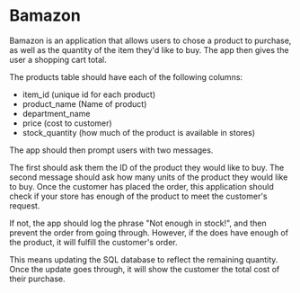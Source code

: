 # Bamazon
Bamazon is an application that allows users to chose a product to purchase, as well as the quantity of the item they'd like to buy. The app then gives the user a shopping cart total.

The products table should have each of the following columns:
* item_id (unique id for each product)
* product_name (Name of product)
* department_name
* price (cost to customer)
* stock_quantity (how much of the product is available in stores)

The app should then prompt users with two messages.

The first should ask them the ID of the product they would like to buy.
The second message should ask how many units of the product they would like to buy.
Once the customer has placed the order, this application should check if your store has enough of the product to meet the customer's request.

If not, the app should log the phrase "Not enough in stock!", and then prevent the order from going through.
However, if the does have enough of the product, it will fulfill the customer's order.

This means updating the SQL database to reflect the remaining quantity.
Once the update goes through, it will show the customer the total cost of their purchase.